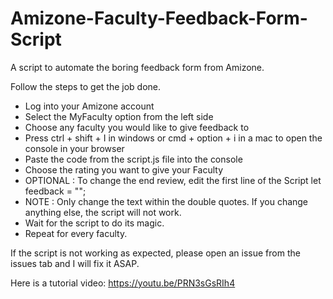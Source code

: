 # Amizone-Faculty-Feedback-Form-Script
A script to automate the boring feedback form from Amizone.

Follow the steps to get the job done.

* Log into your Amizone account
* Select the MyFaculty option from the left side
* Choose any faculty you would like to give feedback to
* Press ctrl + shift + I in windows or cmd + option + i in a mac to open the console in your browser
* Paste the code from the script.js file into the console
* Choose the rating you want to give your Faculty
* OPTIONAL : To change the end review, edit the first line of the Script
let feedback = "";
* NOTE : Only change the text within the double quotes. If you change anything else, the script will not work.
* Wait for the script to do its magic.
* Repeat for every faculty.

If the script is not working as expected, please open an issue from the issues tab and I will fix it ASAP.

Here is a tutorial video: https://youtu.be/PRN3sGsRIh4
